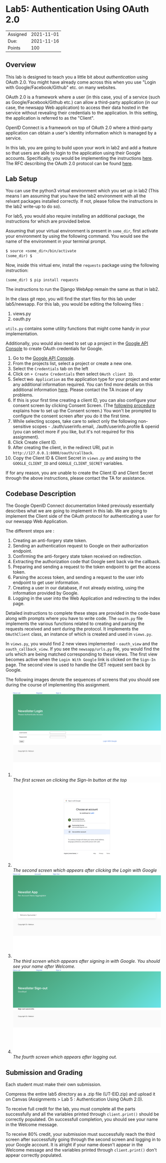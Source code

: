 # Lab5: Authentication Using OAuth 2.0

|||
|---|---|
| Assigned | 2021-11-01 |
| Due: | 2021-11-16 |
| Points | 100 |

## Overview
This lab is designed to teach you a little bit about 
*authentication* using OAuth 2.0. You might have already come across this when you use "Login with Google/Facebook/Github" etc. on many websites.

OAuth 2.0 is a framework where a user (in this case, you) of a service (such as Google/Facebook/Github etc.) can allow a third-party application (in our case, the newsapp Web application) to access their data hosted in the service without revealing their credentials to the application. In this setting, the application is referred to as the "Client".

OpenID Connect is a framework on top of OAuth 2.0 where a third-party application can obtain a user's identity information which is managed by a service.

In this lab, you are going to build upon your work in lab2 and add a feature so that users are able to login to the application using their Google accounts. Specifically, you would be implementing the instructions [here](https://developers.google.com/identity/protocols/oauth2/openid-connect). The RFC describing the OAuth 2.0 protocol can be found [here](https://datatracker.ietf.org/doc/html/rfc6749).

## Lab Setup

You can use the python3 virtual environment which you set up in lab2 (This means I am assuming that you have the lab2 environment with all the relvant packages installed correctly. If not, please follow the instructions in the lab2 write-up to do so). 

For lab5, you would also require installing an additional package, the instructions for which are provided below.

Assuming that your virtual environment is present in `some_dir`, first activate your environment by using the following command. You would see the name of the environment in your terminal prompt.

	$ source <some_dir>/bin/activate
	(some_dir) $
	
Now, inside this virtual env, install the `requests` package using the following instruction:

    (some_dir) $ pip install requests

The instructions to run the Django WebApp remain the same as that in lab2.

In the class git repo, you will find the start files for this lab
under lab5/newsapp. For this lab, you would be editing the following files : 

1. views.py
2. oauth.py

`utils.py` contains some utility functions that might come handy in your implementation.

Additionally, you would also need to set up a project in the [Google API Console](https://console.developers.google.com/) to create OAuth credentials for Google.

1. Go to the [Google API Console](https://console.developers.google.com/).
2. From the projects list, select a project or create a new one.
3. Select the `Credentials` tab on the left
4. Click on `+ Create Credentials` then select `OAuth client ID`.
5. Select `Web Application` as the application type for your project and enter any additional information required. You can find more details on this additional information [here](https://support.google.com/cloud/answer/6158849?hl=en#zippy=). Please contact the TA incase of any problems.
6. If this is your first time creating a client ID, you can also configure your consent screen by clicking Consent Screen. (The [following procedure](https://support.google.com/cloud/answer/6158849?hl=en#userconsent) explains how to set up the Consent screen.) You won't be prompted to configure the consent screen after you do it the first time.
7. While selecting scopes, take care to select only the following non-sensitive scopes - ./auth/userinfo.email, ./auth/userinfo.profile & openid (you can select more if you like, but it's not required for this assignment).
8. Click Create client ID.
9. After creating the client, in the redirect URI, put in `http://127.0.0.1:8000/oauth/callback`.
10. Copy the Client ID & Client Secret in `views.py` and assing to the `GOOGLE_CLIENT_ID` and `GOOGLE_CLIENT_SECRET` variables.

If for any reason, you are unable to create the Client ID and Client Secret through the above instructions, please contact the TA for assistance.

## Codebase Description

The Google OpenID Connect documentation linked previously essentially describes what we are going to implement in this lab. We are going to implement the Client side of the OAuth protocol for authenticating a user for our newsapp Web Application.

The different steps are :

1. Creating an anti-forgery state token.
2. Sending an authentication request to Google on their authorization endpoint.
3. Confirming the anti-forgery state token received on redirection.
4. Extracting the authorization code that Google sent back via the callback.
5. Preparing and sending a request to the token endpoint to get the access token.
6. Parsing the access token, and sending a request to the user info endpoint to get user information.
7. Creating a user in our database, if not already existing, using the information
provided by Google.
8. Logging in the user into the Web Application and redirecting to the index page.

Detailed instructions to complete these steps are provided in the code-base along with prompts where you have to write code. The `oauth.py` file implements the various functions related to creating and parsing the requests received and sent during the protocol. It implements the `OAuthClient` class, an instance of which is created and used in `views.py`.

In `views.py`, you would find 2 new views implemented - `oauth_view` and the `oauth_callback_view`. If you see the `newsapp/urls.py` file, you would find the urls which are being matched corresponding to these views. The first view becomes active when the `Login With Google` link is clicked on the `Sign-In` page. The second view is used to handle the GET request sent back by Google.

The following images denote the sequences of screens that you should see during the course of implementing this assignment. 

1. ![The first screen on clicking the Sign-In button at the top](images/screen1.png?raw=true "The first screen on clicking the Sign-In button at the top")
   *The first screen on clicking the Sign-In button at the top*
3. ![The second screen which appears after clicking the Login with Google](images/screen2.png?raw=true "The second screen which appears after clicking the Login with Google")
   *The second screen which appears after clicking the Login with Google* 
5. ![The third screen which appears after signing in with Google. You should see your name after Welcome.](images/screen3.png?raw=true "The third screen which appears after signing in with Google. You should see your name after Welcome.")
   *The third screen which appears after signing in with Google. You should see your name after Welcome.*
7. ![The fourth screen which appears after logging out.](images/screen4.png?raw=true "The fourth screen which appears after logging out.")
   *The fourth screen which appears after logging out.*

## Submission and Grading

Each student must make their own submission.

Compress the entire lab5 directory as a .zip file (UT-EID.zip) and upload it on Canvas (Assignments > Lab 5 : Authentication Using OAuth 2.0).

To receive full credit for the lab, you must complete all the parts successfully and all the variables printed through `client.print()` should be correctly populated. On successfull completion, you should see your name in the Welcome message.

To receive 80% credit, your submission must successfully reach the third screen after successfully going through the second screen and logging in to your Google account. It is alright if your name doesn't appear in the Welcome message and the variables printed through `client.print()` don't appear correctly populated.
